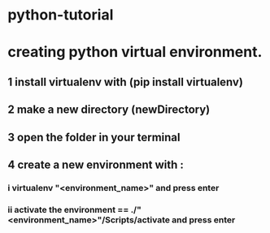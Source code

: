 # python-tutorial

# creating python virtual environment.
## 1 install virtualenv with (pip install virtualenv)
## 2 make a new directory (newDirectory)
## 3 open the folder in your terminal
## 4 create a new environment with :
### i virtualenv "<environment_name>" and press enter
### ii activate the environment == ./"<environment_name>"/Scripts/activate and press enter

